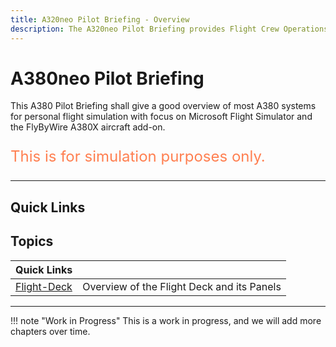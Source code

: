 ```yaml
---
title: A320neo Pilot Briefing - Overview
description: The A320neo Pilot Briefing provides Flight Crew Operations Manuals (FCOM) styled documentation for the FlyByWire A32NX aircraft.
---
```


<link rel="stylesheet" href="../../../stylesheets/toc-tables.css">

# A380neo Pilot Briefing

This A380 Pilot Briefing shall give a good overview of most A380
systems for personal flight simulation with focus on Microsoft Flight
Simulator and the FlyByWire A380X aircraft add-on.

<p style="color:coral; font-size:24px;">This is for simulation purposes only.</p>

---

## Quick Links

<!-- [Clickable Flight Deck](flight-deck/index.md){ .md-button } -->

##  Topics

| Quick Links                         |                                            |
|:------------------------------------|--------------------------------------------|
| [Flight-Deck](flight-deck/index.md) | Overview of the Flight Deck and its Panels |  


---

!!! note "Work in Progress"
    This is a work in progress, and we will add more chapters over time.
